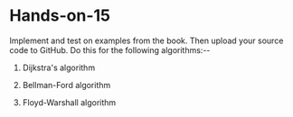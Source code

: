 # Hands-on-15
Implement and test on examples from the book. Then upload your source code to GitHub. Do this for the following algorithms:--

1.  Dijkstra's algorithm

2. Bellman-Ford algorithm

3. Floyd-Warshall algorithm
